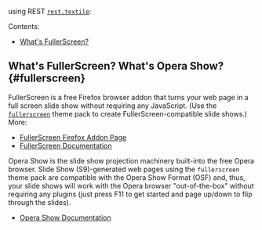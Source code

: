 
using REST [`rest.textile`](https://raw.github.com/slideshow-s9/slideshow-s9.github.io/master/talks/rest.textile):

Contents:

* [What's FullerScreen?](#fullerscreen)

## What's FullerScreen? What's Opera Show?   {#fullerscreen}

FullerScreen is a free Firefox browser addon that turns your web page in a full screen slide show without
requiring any JavaScript. (Use the [`fullerscreen`](http://github.com/geraldb/slideshow-fullerscreen) theme pack
to create FullerScreen-compatible slide shows.)
More:

* [FullerScreen Firefox Addon Page](https://addons.mozilla.org/en-US/firefox/addon/4650)
* [FullerScreen Documentation](http://disruptive-innovations.com/zoo/fullerscreen/samples/projection-test.html)

Opera Show is the slide show projection machinery built-into the free Opera browser.
Slide Show (S9)-generated web pages using the `fullerscreen` theme pack
are compatible with the Opera Show Format (OSF)
and, thus, your slide shows will work with the Opera browser "out-of-the-box"
without requiring any plugins (just press F11 to get started and page up/down to flip through the slides).

* [Opera Show Documentation](http://www.opera.com/browser/tutorials/operashow/)
